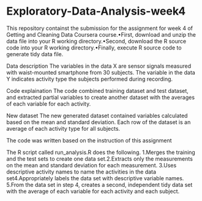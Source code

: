 # Exploratory-Data-Analysis-week4
This repository containst the submission for the assignment for week 4 of Getting and Cleaning Data Coursera course.•First, download and unzip the data file into your R working directory.•Second, download the R source code into your R working directory.•Finally, execute R source code to generate tidy data file.

Data description
The variables in the data X are sensor signals measured with waist-mounted smartphone from 30 subjects. The variable in the data Y indicates activity type the subjects performed during recording.

Code explaination
The code combined training dataset and test dataset, and extracted partial variables to create another dataset with the averages of each variable for each activity.

New dataset
The new generated dataset contained variables calculated based on the mean and standard deviation. Each row of the dataset is an average of each activity type for all subjects.

The code was written based on the instruction of this assignment

The R script called run_analysis.R does the following. 1.Merges the training and the test sets to create one data set.2.Extracts only the measurements on the mean and standard deviation for each measurement. 3.Uses descriptive activity names to name the activities in the data set4.Appropriately labels the data set with descriptive variable names. 5.From the data set in step 4, creates a second, independent tidy data set with the average of each variable for each activity and each subject.
